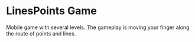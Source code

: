 # LinesPoints Game
Mobile game with several levels.
The gameplay is moving your finger along the route of points and lines.
